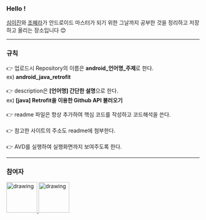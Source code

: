 
### Hello !
[심이진](https://github.com/0pyaq0)와 [조혜라](https://github.com/areyh817)가 안드로이드 마스터가 되기 위한 그날까지 공부한 것을 정리하고 저장하고 올리는 장소입니다 :blush:
<br>
<hr>

### 규칙
:point_right: 업로드시 Repository의 이름은 <b>android_언어명_주제</b>로 한다. <br>
ex) <b>android_java_retrofit </b><br><br>
:point_right: description은 <b>[언어명] 간단한 설명</b>으로 한다. <br>
ex) <b>[java] Retrofit을 이용한 Github API 불러오기</b><br><br>
:point_right: readme 파일은 항상 추가하여 핵심 코드를 작성하고 코드해석을 쓴다.<br><br>
:point_right: 참고한 사이트의 주소도 readme에 첨부한다.<br><br>
:point_right: AVD를 실행하여 실행화면까지 보여주도록 한다.
<br>
<hr>

### 참여자 
<a href="https://github.com/0pyaq0">
<img src="https://avatars.githubusercontent.com/u/72568433?v=4" alt="drawing" width="80" />
</a>
<a href="https://github.com/SSSOy">
<img src="https://avatars.githubusercontent.com/u/78372039?v=4" alt="drawing" width="80" />
</a>
